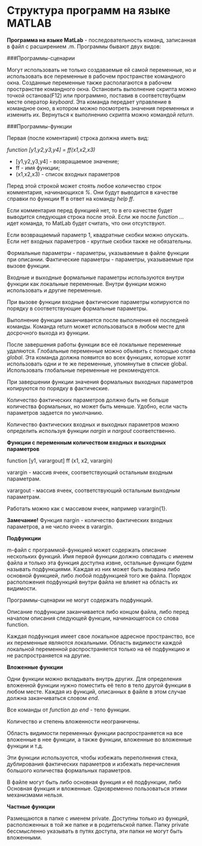 # Структура программ на языке MATLAB

**Программа на языке MatLab** - последовательность команд, записанная в файл с расширением .m.
Программы бывают двух видов:

###Программы-сценарии

Могут использовать не только создаваемые ей самой переменные, но и использовать все переменные в рабочем пространстве командного окна. Созданные переменные также располагаются в рабочем пространстве командного окна.
Остановить выполнение скрипта можно точкой останова(F12) или программно, поставив в соответствубщем месте оператор *keyboard*. Эта команда передает управление в командное окно, в котором можно посмотреть значения переменных и изменить их. Вернуться к выполнению скрипта можно командой *return*.

###Программы-функции

Первая (после коментария) строка должна иметь вид:

*function [y1,y2,y3,y4] = ff(x1,x2,x3)*

  * [y1,y2,y3,y4] - возвращаемое значение;
  * ff - имя функции;
  * (x1,x2,x3) - список входных параметров
  
Перед этой строкой может стоять любое количество строк комментария, начинающихся *%*. Они будут выводится в качестве справки по функции ff в ответ на команду *help ff*.

Если комментария перед функцией нет, то в его качестве будет выводится следующая строка после этой. Если же после *function ...* идет команда, то MatLab будет считать, что они отсутствуют.

Если возвращаемый параметр 1, квадратные скобки можно опускать. Если нет входных параметров - круглые скобки также не обязательны.

Формальные параметры - параметры, указываемые в файле функции при описании.
Фактические параметры - параметры, указываемые при вызове функции.

Входные и выходные формальные параметры используются внутри функции как локальные переменные. Внутри функции можно использовать и другие переменные.

При вызове функции входные фактические параметры копируются по порядку в соответствующие формальные параметры.

Выполнение функции заканчивается после выполнения её последней команды. Команда return может использоваться в любом месте для досрочного выхода из функции.

После завершения работы функции все её локальные переменные удаляются. Глобальные переменные можно объявить с помощью слова *global*.
Эта команда должна появится во всех функциях, которые хотят использовать одни и те же переменные, упомянутые в списке global. Использовать глобальные переменные не рекомендуется.

При завершении функции значения формальных выходных параметров копируются по порядку в фактические.

Количество фактических параметров должно быть не больше количества формальных, но может быть меньше. Удобно, если часть параметров задается по умолчанию.

Количество фактических входных и выходных параметров можно определить используя функции *nargin* и *nargout* соответственно.

 **Функции с переменным количеством входных и выходных параметров**
 
 function [y1, varargout] ff (x1, x2, varargin)
 
 varargin - массив ячеек, соответствующий остальным входным параметрам.
 
 varargout - массив ячеек, соответствующий остальным выходным параметрам.
 
 Работать можно как с массивом ячеек, например varargin{1}.
 
 **Замечание!** Функция nargin - количество фактических входных параметров, а не число ячеек в varargin.
 
 **Подфункции**
 
 m-файл с программой-функцией может содержать описание нескольких функций.
 Имя первой функции должно совпадать с именем файла и только эта функция доступна извне, остальные функции будем называть подфункциями.
Каждая из них может быть вызвана либо основной функцией, либо любой подфункцией того же файла.
Порядок расположения подфункций внутри файла не влияет на область их видимости.

Программы-сценарии не могут содержать подфункций.

Описание подфункции заканчивается либо концом файла, либо перед началом описания следующей функции, начинающегося со слова function.

Каждая подфункция имеет свое локальное адресное пространство, все их переменные являются локальными. Область видимости каждой локальной переменной распространяется только на её подфункцию и не распространяется на другие.

**Вложенные функции**

Одни функции можно вкладывать внутрь других. Для определения вложенной функции нужно поместить её тело в тело другой функции в любом месте. Каждая из функций, описанных в файле в этом случае должна заканчиваться словом *end*.

Все команды от *function* до *end* - тело функции.

Количество и степень вложенности неограничены.

Область видимости переменных функции распространяется на все вложенные в нее функции, а также функции, вложенные во вложенные функции и т.д.

Эти функции используются, чтобы избежать переполнения стека, дублирования фактических параметров и избежать перечисления большого количества формальных параметров.

В файле могут быть либо основная функция и её подфункции, либо Основная функция и вложенные. Одновременно пользоваться этими механизмами нельзя.

**Частные функции**

Размещаются в папке с именем private. Доступны только из функций, расположенных в той же папке и в родительской папке.
Папку private бессмысленно указывать в путях доступа, эти папки не могут быть вложенными.
